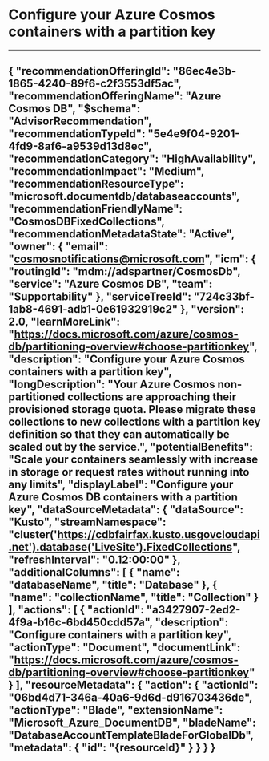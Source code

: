 <properties
    pageTitle="Configure your Azure Cosmos containers with a partition key"
    description="Configure your Azure Cosmos containers with a partition key"
    authors="pratnala"
    ms.author="pratnala"
    articleId="5e4e9f04-9201-4fd9-8af6-a9539d13d8ec_Fairfax"
    selfHelpType="advisorRecommendationMetadata"
    cloudEnvironments="Fairfax"
    ownershipId="AzureData_AzureCosmosDB"
/>
# Configure your Azure Cosmos containers with a partition key
---
{
  "recommendationOfferingId": "86ec4e3b-1865-4240-89f6-c2f3553df5ac",
  "recommendationOfferingName": "Azure Cosmos DB",
  "$schema": "AdvisorRecommendation",
  "recommendationTypeId": "5e4e9f04-9201-4fd9-8af6-a9539d13d8ec",
  "recommendationCategory": "HighAvailability",
  "recommendationImpact": "Medium",
  "recommendationResourceType": "microsoft.documentdb/databaseaccounts",
  "recommendationFriendlyName": "CosmosDBFixedCollections",
  "recommendationMetadataState": "Active",
  "owner": {
    "email": "cosmosnotifications@microsoft.com",
    "icm": {
      "routingId": "mdm://adspartner/CosmosDb",
      "service": "Azure Cosmos DB",
      "team": "Supportability"
    },
    "serviceTreeId": "724c33bf-1ab8-4691-adb1-0e61932919c2"
  },
  "version": 2.0,
  "learnMoreLink": "https://docs.microsoft.com/azure/cosmos-db/partitioning-overview#choose-partitionkey",
  "description": "Configure your Azure Cosmos containers with a partition key",
  "longDescription": "Your Azure Cosmos non-partitioned collections are approaching their provisioned storage quota. Please migrate these collections to new collections with a partition key definition so that they can automatically be scaled out by the service.",
  "potentialBenefits": "Scale your containers seamlessly with increase in storage or request rates without running into any limits",
  "displayLabel": "Configure your Azure Cosmos DB containers with a partition key",
  "dataSourceMetadata": {
    "dataSource": "Kusto",
    "streamNamespace": "cluster('https://cdbfairfax.kusto.usgovcloudapi.net').database('LiveSite').FixedCollections",
    "refreshInterval": "0.12:00:00"
  },
  "additionalColumns": [
    {
      "name": "databaseName",
      "title": "Database"
    },
    {
      "name": "collectionName",
      "title": "Collection"
    }
  ],
  "actions": [
    {
      "actionId": "a3427907-2ed2-4f9a-b16c-6bd450cdd57a",
      "description": "Configure containers with a partition key",
      "actionType": "Document",
      "documentLink": "https://docs.microsoft.com/azure/cosmos-db/partitioning-overview#choose-partitionkey"
    }
  ],
  "resourceMetadata": {
    "action": {
      "actionId": "06bd4d71-346a-40a6-9d6d-d916703436de",
      "actionType": "Blade",
      "extensionName": "Microsoft_Azure_DocumentDB",
      "bladeName": "DatabaseAccountTemplateBladeForGlobalDb",
      "metadata": {
        "id": "{resourceId}"
      }
    }
  }
}
---
